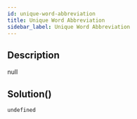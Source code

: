 ```yaml
---
id: unique-word-abbreviation
title: Unique Word Abbreviation
sidebar_label: Unique Word Abbreviation
---
```

## Description
<div class="description">
null
</div>

## Solution()
```
undefined
```